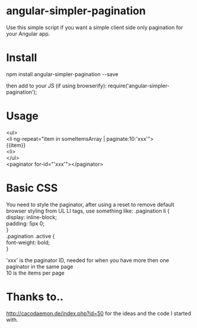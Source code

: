 # angular-simpler-pagination
Use this simple script if you want a simple client side only pagination for your Angular app.

# Install
npm install angular-simpler-pagination --save  
  
then add to your JS (if using browserify): require('angular-simpler-pagination'); 

# Usage
&lt;ul>  
  &lt;li ng-repeat="item in someItemsArray | paginate:10:'xxx'">  
    {{item}}  
  &lt;li>  
&lt;/ul>  
&lt;paginator for-id="'xxx'">&lt;/paginator>

# Basic CSS
You need to style the paginator, after using a reset to remove default browser styling from UL LI tags, use something like:
.pagination li {  
  display: inline-block;  
  padding: 5px 0;  
}  
.pagination .active {  
  font-weight: bold;  
}

'xxx' is the paginator ID, needed for when you have more then one paginator in the same page  
10 is the items per page

# Thanks to..
http://cacodaemon.de/index.php?id=50 for the ideas and the code I started with.